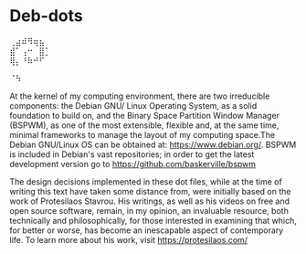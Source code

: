 # Deb-dots

⢀⣴⠾⠻⢶⣦⠀  
⣾⠁⢠⠒⠀⣿⡁  
⢿⡄⠘⠷⠚⠋⠀ 

⠈⠳

At the kernel of my computing environment, there are two irreducible components: the Debian GNU/ Linux Operating System, as a solid foundation to build on, and the Binary Space Partition Window Manager (BSPWM), as one of the most extensible, flexible and, at the same time, minimal frameworks to manage the layout of my computing space.The Debian GNU/Linux OS can be obtained at: https://www.debian.org/. BSPWM is included in Debian's vast repositories; in order to get the latest development version go to https://github.com/baskerville/bspwm

  The design decisions implemented in these dot files, while at the time of writing this text have taken some distance from, were initially based on the work of Protesilaos Stavrou. His writings, as well as his videos on free and open source software, remain, in my opinion, an invaluable resource, both technically and philosophically, for those interested in examining that which, for better or worse, has become an inescapable aspect of contemporary life. To learn more about his work, visit https://protesilaos.com/
  



